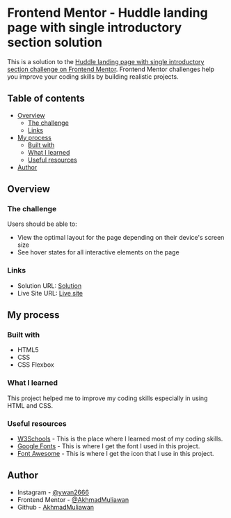 # Frontend Mentor - Huddle landing page with single introductory section solution

This is a solution to the [Huddle landing page with single introductory section challenge on Frontend Mentor](https://www.frontendmentor.io/challenges/huddle-landing-page-with-a-single-introductory-section-B_2Wvxgi0). Frontend Mentor challenges help you improve your coding skills by building realistic projects. 

## Table of contents

- [Overview](#overview)
  - [The challenge](#the-challenge)
  - [Links](#links)
- [My process](#my-process)
  - [Built with](#built-with)
  - [What I learned](#what-i-learned)
  - [Useful resources](#useful-resources)
- [Author](#author)

## Overview

### The challenge

Users should be able to:

- View the optimal layout for the page depending on their device's screen size
- See hover states for all interactive elements on the page

### Links

- Solution URL: [Solution](https://github.com/AkhmadMuliawan/huddle-landing-page-with-single-introductory-section-master)
- Live Site URL: [Live site](https://akhmadmuliawan.github.io/huddle-landing-page-with-single-introductory-section-master/)

## My process

### Built with

- HTML5
- CSS
- CSS Flexbox

### What I learned

This project helped me to improve my coding skills especially in using HTML and CSS.

### Useful resources

- [W3Schools](https://www.w3schools.com/) - This is the place where I learned most of my coding skills.
- [Google Fonts](https://fonts.google.com/) - This is where I get the font I used in this project.
- [Font Awesome](https://fontawesome.com/) - This is where I get the icon that I use in this project.

## Author

- Instagram - [@ywan2666](https://www.instagram.com/ywan2666/)
- Frontend Mentor - [@AkhmadMuliawan](https://www.frontendmentor.io/profile/AkhmadMuliawan)
- Github - [AkhmadMuliawan](https://github.com/AkhmadMuliawan)
